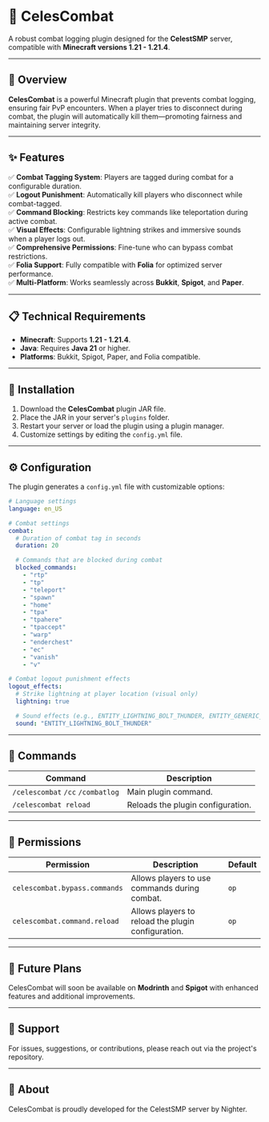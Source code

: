# 🌟 **CelesCombat**

A robust combat logging plugin designed for the **CelestSMP** server, compatible with **Minecraft versions 1.21 - 1.21.4**.

---

## 📖 **Overview**

**CelesCombat** is a powerful Minecraft plugin that prevents combat logging, ensuring fair PvP encounters. When a player tries to disconnect during combat, the plugin will automatically kill them—promoting fairness and maintaining server integrity.

---

## ✨ **Features**

✅ **Combat Tagging System**: Players are tagged during combat for a configurable duration.  
✅ **Logout Punishment**: Automatically kill players who disconnect while combat-tagged.  
✅ **Command Blocking**: Restricts key commands like teleportation during active combat.  
✅ **Visual Effects**: Configurable lightning strikes and immersive sounds when a player logs out.  
✅ **Comprehensive Permissions**: Fine-tune who can bypass combat restrictions.  
✅ **Folia Support**: Fully compatible with **Folia** for optimized server performance.  
✅ **Multi-Platform**: Works seamlessly across **Bukkit**, **Spigot**, and **Paper**.

---

## 📋 **Technical Requirements**

- **Minecraft**: Supports **1.21 - 1.21.4**.
- **Java**: Requires **Java 21** or higher.
- **Platforms**: Bukkit, Spigot, Paper, and Folia compatible.

---

## 🚀 **Installation**

1. Download the **CelesCombat** plugin JAR file.
2. Place the JAR in your server's `plugins` folder.
3. Restart your server or load the plugin using a plugin manager.
4. Customize settings by editing the `config.yml` file.

---

## ⚙️ **Configuration**

The plugin generates a `config.yml` file with customizable options:

```yaml
# Language settings
language: en_US

# Combat settings
combat:
  # Duration of combat tag in seconds
  duration: 20

  # Commands that are blocked during combat
  blocked_commands:
    - "rtp"
    - "tp"
    - "teleport"
    - "spawn"
    - "home"
    - "tpa"
    - "tpahere"
    - "tpaccept"
    - "warp"
    - "enderchest"
    - "ec"
    - "vanish"
    - "v"

# Combat logout punishment effects
logout_effects:
  # Strike lightning at player location (visual only)
  lightning: true

  # Sound effects (e.g., ENTITY_LIGHTNING_BOLT_THUNDER, ENTITY_GENERIC_EXPLODE)
  sound: "ENTITY_LIGHTNING_BOLT_THUNDER"
```

---

## 🔨 **Commands**

| Command                  | Description                      |
|--------------------------|----------------------------------|
| `/celescombat` `/cc` `/combatlog` | Main plugin command.            |
| `/celescombat reload`    | Reloads the plugin configuration. |

---

## 🔑 **Permissions**

| Permission                        | Description                                      | Default |
|-----------------------------------|--------------------------------------------------|---------|
| `celescombat.bypass.commands`     | Allows players to use commands during combat.    | `op`   |
| `celescombat.command.reload`      | Allows players to reload the plugin configuration.| `op`   |

---

## 📅 **Future Plans**

CelesCombat will soon be available on **Modrinth** and **Spigot** with enhanced features and additional improvements.

---

## 💬 **Support**

For issues, suggestions, or contributions, please reach out via the project's repository.

---

## 💙 **About**

CelesCombat is proudly developed for the CelestSMP server by Nighter.

